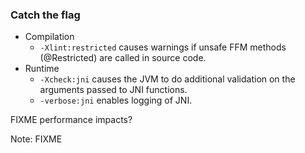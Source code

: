 <!-- markdownlint-disable MD041 -->

### Catch the flag

- Compilation
  - `-Xlint:restricted` causes warnings if unsafe FFM methods (@Restricted) are called in source code.
- Runtime
  - `-Xcheck:jni` causes the JVM to do additional validation on the arguments passed to JNI functions.
  - `-verbose:jni` enables logging of JNI.

FIXME performance impacts?

Note: FIXME
